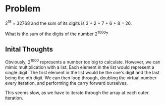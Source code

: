 # Problem
2<sup>15</sup> = 32768 and the sum of its digits is 3 + 2 + 7 + 6 + 8 = 26.

What is the sum of the digits of the number 2<sup>1000</sup>?

## Inital Thoughts
Obviously, 2<sup>1000</sup> represents a number too big to calculate. However, 
we can mimic multiplication with a list. Each element in the list would 
represent a single digit. The first element in the list would be the one's 
digit and the last being the nth digit. We can then loop through, doubling the 
virtual number every iteration, and performing the carry forward ourselves.

This seems slow, as we have to iterate through the array at each outer 
iteration.
